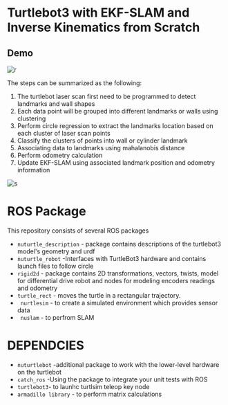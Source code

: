 # Turtlebot3 with EKF-SLAM and Inverse Kinematics from Scratch

## Demo
![r](https://github.com/ashleetiw/Turtlebot3-with-EKF-SLAM-and-Inverse-Kinematics-from-Scratch/blob/master/realworld.gif)

The steps can be summarized as the following:
1. The turtlebot laser scan first need to be programmed to detect landmarks and wall shapes
2. Each data point will be grouped into different landmarks or walls using clustering
3. Perform circle regression to extract the landmarks location based on each cluster of laser scan points
4. Classify the clusters of points into wall or cylinder landmark
5. Associating data to landmarks using mahalanobis distance
6. Perform odometry calculation
7. Update EKF-SLAM using associated landmark position and odometry information

![s](https://github.com/ashleetiw/Turtlebot3-with-EKF-SLAM-and-Inverse-Kinematics-from-Scratch/blob/master/simulation.gif)


# ROS Package 
This repository consists of several ROS packages
- `nuturtle_description`  -  package contains descriptions of the turtlebot3 model's geometry and urdf
- `nuturtle_robot` -Interfaces with TurtleBot3 hardware and contains launch files to follow circle
- `rigid2d` - package contains 2D transformations, vectors, twists, model for  differential drive robot and nodes for modeling encoders readings and odometry
- `turtle_rect` - moves the turtle in a rectangular trajectory.
- ` nurtlesim` - to create a simulated environment which provides sensor data
- ` nuslam` - to perfrom SLAM

# DEPENDCIES
- `nuturtlebot` -additional package to work with the lower-level hardware on the turtlebot
- `catch_ros` -Using the package to integrate your unit tests with ROS
- `turtlebot3`- to launhc turtlsim teleop key node
- `armadillo library` - to perform matrix calculations


